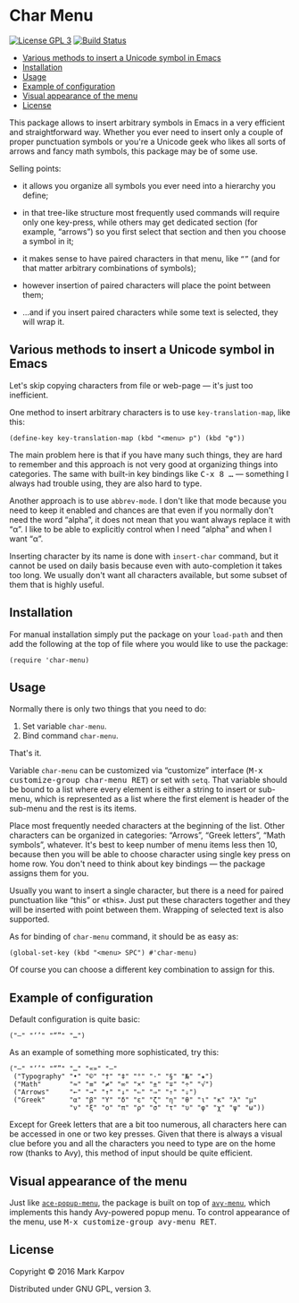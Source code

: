 # Char Menu

[![License GPL 3](https://img.shields.io/badge/license-GPL_3-green.svg)](http://www.gnu.org/licenses/gpl-3.0.txt)
[![Build Status](https://travis-ci.org/mrkkrp/char-menu.svg?branch=master)](https://travis-ci.org/mrkkrp/char-menu)

* [Various methods to insert a Unicode symbol in Emacs](#various-methods-to-insert-a-unicode-symbol-in-emacs)
* [Installation](#installation)
* [Usage](#usage)
* [Example of configuration](#example-of-configuration)
* [Visual appearance of the menu](#visual-appearance-of-the-menu)
* [License](#license)

This package allows to insert arbitrary symbols in Emacs in a very efficient
and straightforward way. Whether you ever need to insert only a couple of
proper punctuation symbols or you're a Unicode geek who likes all sorts of
arrows and fancy math symbols, this package may be of some use.

Selling points:

* it allows you organize all symbols you ever need into a hierarchy you
  define;

* in that tree-like structure most frequently used commands will require
  only one key-press, while others may get dedicated section (for example,
  “arrows”) so you first select that section and then you choose a symbol in
  it;

* it makes sense to have paired characters in that menu, like `“”` (and for
  that matter arbitrary combinations of symbols);

* however insertion of paired characters will place the point between them;

* …and if you insert paired characters while some text is selected, they
  will wrap it.

## Various methods to insert a Unicode symbol in Emacs

Let's skip copying characters from file or web-page — it's just too
inefficient.

One method to insert arbitrary characters is to use `key-translation-map`,
like this:

```emacs-lisp
(define-key key-translation-map (kbd "<menu> p") (kbd "φ"))
```

The main problem here is that if you have many such things, they are hard to
remember and this approach is not very good at organizing things into
categories. The same with built-in key bindings like <kbd>C-x 8 …</kbd> —
something I always had trouble using, they are also hard to type.

Another approach is to use `abbrev-mode`. I don't like that mode because you
need to keep it enabled and chances are that even if you normally don't need
the word “alpha”, it does not mean that you want always replace it with
“α”. I like to be able to explicitly control when I need “alpha” and when I
want “α”.

Inserting character by its name is done with `insert-char` command, but it
cannot be used on daily basis because even with auto-completion it takes too
long. We usually don't want all characters available, but some subset of
them that is highly useful.

## Installation

For manual installation simply put the package on your `load-path` and then
add the following at the top of file where you would like to use the
package:

```emacs-lisp
(require 'char-menu)
```

## Usage

Normally there is only two things that you need to do:

1. Set variable `char-menu`.
2. Bind command `char-menu`.

That's it.

Variable `char-menu` can be customized via “customize” interface (<kbd>M-x
customize-group char-menu RET</kbd>) or set with `setq`. That variable
should be bound to a list where every element is either a string to insert
or sub-menu, which is represented as a list where the first element is
header of the sub-menu and the rest is its items.

Place most frequently needed characters at the beginning of the list. Other
characters can be organized in categories: “Arrows”, “Greek letters”, “Math
symbols”, whatever. It's best to keep number of menu items less then 10,
because then you will be able to choose character using single key press on
home row. You don't need to think about key bindings — the package assigns
them for you.

Usually you want to insert a single character, but there is a need for
paired punctuation like “this” or «this». Just put these characters together
and they will be inserted with point between them. Wrapping of selected text
is also supported.

As for binding of `char-menu` command, it should be as easy as:

```emacs-lisp
(global-set-key (kbd "<menu> SPC") #'char-menu)
```

Of course you can choose a different key combination to assign for this.

## Example of configuration

Default configuration is quite basic:

```emacs-lisp
("—" "‘’" "“”" "…")
```

As an example of something more sophisticated, try this:

```emacs-lisp
("—" "‘’" "“”" "…" "«»" "–"
 ("Typography" "•" "©" "†" "‡" "°" "·" "§" "№" "★")
 ("Math"       "≈" "≡" "≠" "∞" "×" "±" "∓" "÷" "√")
 ("Arrows"     "←" "→" "↑" "↓" "⇐" "⇒" "⇑" "⇓")
 ("Greek"      "α" "β" "Y" "δ" "ε" "ζ" "η" "θ" "ι" "κ" "λ" "μ"
               "ν" "ξ" "ο" "π" "ρ" "σ" "τ" "υ" "φ" "χ" "ψ" "ω"))
```

Except for Greek letters that are a bit too numerous, all characters here
can be accessed in one or two key presses. Given that there is always a
visual clue before you and all the characters you need to type are on the
home row (thanks to Avy), this method of input should be quite efficient.

## Visual appearance of the menu

Just like [`ace-popup-menu`](https://github.com/mrkkrp/ace-popup-menu), the
package is built on top of [`avy-menu`](https://github.com/mrkkrp/avy-menu),
which implements this handy Avy-powered popup menu. To control appearance of
the menu, use <kbd>M-x customize-group avy-menu RET</kbd>.

## License

Copyright © 2016 Mark Karpov

Distributed under GNU GPL, version 3.
